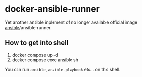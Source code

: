 # docker-ansible-runner
Yet another ansible inplement of no longer available official image [ansible](https://hub.docker.com/u/ansible)/ansible-runner.

## How to get into shell
1. docker compose up -d
1. docker compose exec ansible sh

You can run `ansible`, `ansible-playbook` etc... on this shell.
